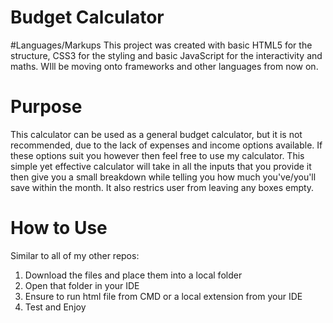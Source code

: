 # Budget Calculator

#Languages/Markups
This project was created with basic HTML5 for the structure, CSS3 for the styling and basic JavaScript for the interactivity and maths. WIll be moving onto frameworks and other languages from now on.

# Purpose
This calculator can be used as a general budget calculator, but it is not recommended, due to the lack of expenses and income options available. If these options suit you however then feel free to use my calculator. This simple yet effective calculator will take in all the inputs that you provide it then give you a small breakdown while telling you how much you've/you'll save within the month. It also restrics user from leaving any boxes empty.

# How to Use
Similar to all of my other repos:
1. Download the files and place them into a local folder
2. Open that folder in your IDE
3. Ensure to run html file from CMD or a local extension from your IDE
4. Test and Enjoy
